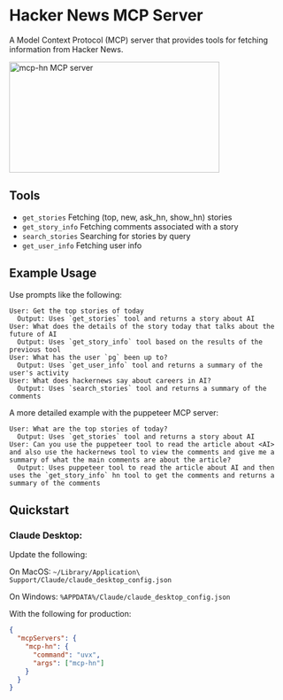 # Hacker News MCP Server

A Model Context Protocol (MCP) server that provides tools for fetching information from Hacker News.

<a href="https://glama.ai/mcp/servers/e0rco8dfgt"><img width="380" height="200" src="https://glama.ai/mcp/servers/e0rco8dfgt/badge" alt="mcp-hn MCP server" /></a>

## Tools

- `get_stories` Fetching (top, new, ask_hn, show_hn) stories
- `get_story_info` Fetching comments associated with a story
- `search_stories` Searching for stories by query
- `get_user_info` Fetching user info

## Example Usage

Use prompts like the following:

```
User: Get the top stories of today
  Output: Uses `get_stories` tool and returns a story about AI
User: What does the details of the story today that talks about the future of AI
  Output: Uses `get_story_info` tool based on the results of the previous tool
User: What has the user `pg` been up to?
  Output: Uses `get_user_info` tool and returns a summary of the user's activity
User: What does hackernews say about careers in AI?
  Output: Uses `search_stories` tool and returns a summary of the comments
```

A more detailed example with the puppeteer MCP server:

```
User: What are the top stories of today?
  Output: Uses `get_stories` tool and returns a story about AI
User: Can you use the puppeteer tool to read the article about <AI> and also use the hackernews tool to view the comments and give me a summary of what the main comments are about the article?
  Output: Uses puppeteer tool to read the article about AI and then uses the `get_story_info` hn tool to get the comments and returns a summary of the comments
```

## Quickstart

### Claude Desktop:

Update the following:

On MacOS: `~/Library/Application\ Support/Claude/claude_desktop_config.json`

On Windows: `%APPDATA%/Claude/claude_desktop_config.json`

With the following for production:

```json
{
  "mcpServers": {
    "mcp-hn": {
      "command": "uvx",
      "args": ["mcp-hn"]
    }
  }
}
```







